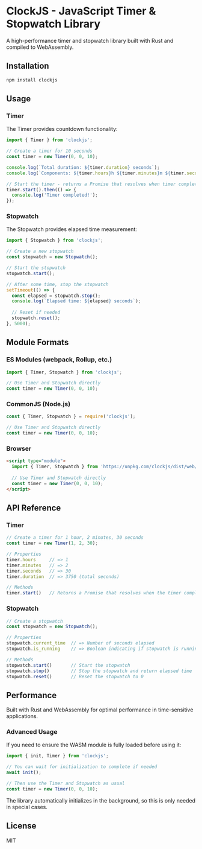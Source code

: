# ClockJS - JavaScript Timer & Stopwatch Library

A high-performance timer and stopwatch library built with Rust and compiled to WebAssembly.

## Installation

```bash
npm install clockjs
```

## Usage

### Timer

The Timer provides countdown functionality:

```javascript
import { Timer } from 'clockjs';

// Create a timer for 10 seconds
const timer = new Timer(0, 0, 10);

console.log(`Total duration: ${timer.duration} seconds`);
console.log(`Components: ${timer.hours}h ${timer.minutes}m ${timer.seconds}s`);

// Start the timer - returns a Promise that resolves when timer completes
timer.start().then(() => {
  console.log('Timer completed!');
});
```

### Stopwatch

The Stopwatch provides elapsed time measurement:

```javascript
import { Stopwatch } from 'clockjs';

// Create a new stopwatch
const stopwatch = new Stopwatch();

// Start the stopwatch
stopwatch.start();

// After some time, stop the stopwatch
setTimeout(() => {
  const elapsed = stopwatch.stop();
  console.log(`Elapsed time: ${elapsed} seconds`);
  
  // Reset if needed
  stopwatch.reset();
}, 5000);
```

## Module Formats

### ES Modules (webpack, Rollup, etc.)

```javascript
import { Timer, Stopwatch } from 'clockjs';

// Use Timer and Stopwatch directly
const timer = new Timer(0, 0, 10);
```

### CommonJS (Node.js)

```javascript
const { Timer, Stopwatch } = require('clockjs');

// Use Timer and Stopwatch directly
const timer = new Timer(0, 0, 10);
```

### Browser

```html
<script type="module">
  import { Timer, Stopwatch } from 'https://unpkg.com/clockjs/dist/web/clockjs.js';
  
  // Use Timer and Stopwatch directly
  const timer = new Timer(0, 0, 10);
</script>
```

## API Reference

### Timer

```javascript
// Create a timer for 1 hour, 2 minutes, 30 seconds
const timer = new Timer(1, 2, 30);

// Properties
timer.hours     // => 1
timer.minutes   // => 2
timer.seconds   // => 30
timer.duration  // => 3750 (total seconds)

// Methods
timer.start()   // Returns a Promise that resolves when the timer completes
```

### Stopwatch

```javascript
// Create a stopwatch
const stopwatch = new Stopwatch();

// Properties
stopwatch.current_time  // => Number of seconds elapsed
stopwatch.is_running    // => Boolean indicating if stopwatch is running

// Methods
stopwatch.start()       // Start the stopwatch
stopwatch.stop()        // Stop the stopwatch and return elapsed time
stopwatch.reset()       // Reset the stopwatch to 0
```

## Performance

Built with Rust and WebAssembly for optimal performance in time-sensitive applications.

### Advanced Usage

If you need to ensure the WASM module is fully loaded before using it:

```javascript
import { init, Timer } from 'clockjs';

// You can wait for initialization to complete if needed
await init();

// Then use the Timer and Stopwatch as usual
const timer = new Timer(0, 0, 10);
```

The library automatically initializes in the background, so this is only needed in special cases.

## License

MIT